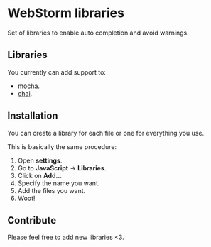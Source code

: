# WebStorm libraries

Set of libraries to enable auto completion and avoid warnings.

## Libraries

You currently can add support to:

 - [mocha](http://visionmedia.github.io/mocha/).
 - [chai](http://chaijs.com/).

## Installation

You can create a library for each file or one for everything you use.

This is basically the same procedure:

 1. Open **settings**.
 2. Go to **JavaScript** → **Libraries**.
 3. Click on **Add..**.
 4. Specify the name you want.
 5. Add the files you want.
 6. Woot!

## Contribute

Please feel free to add new libraries <3.